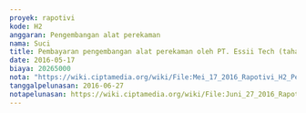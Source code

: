 ```yaml
---
proyek: rapotivi
kode: H2
anggaran: Pengembangan alat perekaman
nama: Suci
title: Pembayaran pengembangan alat perekaman oleh PT. Essii Tech (tahap 2)
date: 2016-05-17
biaya: 20265000
nota: "https://wiki.ciptamedia.org/wiki/File:Mei_17_2016_Rapotivi_H2_Pembayaran_tagihan_PT_ESSII_tahap_03.jpg"
tanggalpelunasan: 2016-06-27
notapelunasan: https://wiki.ciptamedia.org/wiki/File:Juni_27_2016_Rapotivi_H2_Pembayaran_tagihan_PT_ESSII_tahap_1,2_dan_3.jpg
---
```

